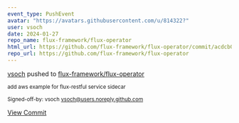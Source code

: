 ```yaml
---
event_type: PushEvent
avatar: "https://avatars.githubusercontent.com/u/814322?"
user: vsoch
date: 2024-01-27
repo_name: flux-framework/flux-operator
html_url: https://github.com/flux-framework/flux-operator/commit/acdcb073dd34e3b22077b606ebb519e533953ef9
repo_url: https://github.com/flux-framework/flux-operator
---
```


<a href='https://github.com/vsoch' target='_blank'>vsoch</a> pushed to <a href='https://github.com/flux-framework/flux-operator' target='_blank'>flux-framework/flux-operator</a>

<small>add aws example for flux-restful service sidecar

Signed-off-by: vsoch <vsoch@users.noreply.github.com></small>

<a href='https://github.com/flux-framework/flux-operator/commit/acdcb073dd34e3b22077b606ebb519e533953ef9' target='_blank'>View Commit</a>